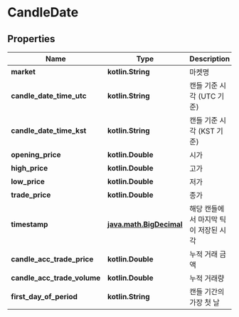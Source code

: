 
# CandleDate

## Properties
Name | Type | Description | Notes
------------ | ------------- | ------------- | -------------
**market** | **kotlin.String** | 마켓명 |  [optional]
**candle_date_time_utc** | **kotlin.String** | 캔들 기준 시각 (UTC 기준) |  [optional]
**candle_date_time_kst** | **kotlin.String** | 캔들 기준 시각 (KST 기준) |  [optional]
**opening_price** | **kotlin.Double** | 시가 |  [optional]
**high_price** | **kotlin.Double** | 고가 |  [optional]
**low_price** | **kotlin.Double** | 저가 |  [optional]
**trade_price** | **kotlin.Double** | 종가 |  [optional]
**timestamp** | [**java.math.BigDecimal**](java.math.BigDecimal.md) | 해당 캔들에서 마지막 틱이 저장된 시각 |  [optional]
**candle_acc_trade_price** | **kotlin.Double** | 누적 거래 금액 |  [optional]
**candle_acc_trade_volume** | **kotlin.Double** | 누적 거래량 |  [optional]
**first_day_of_period** | **kotlin.String** | 캔들 기간의 가장 첫 날 |  [optional]



